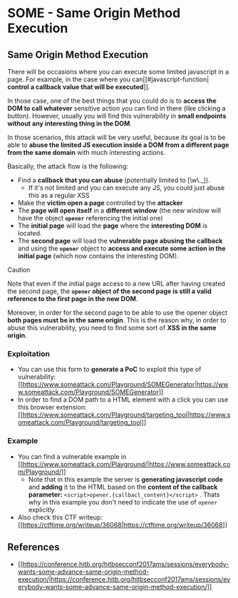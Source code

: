 # SOME - Same Origin Method Execution


## Same Origin Method Execution

There will be occasions where you can execute some limited javascript in a page. For example, in the case where you can[[#javascript-function| **control a callback value that will be executed**]].

In those case, one of the best things that you could do is to **access the DOM to call whatever** sensitive action you can find in there (like clicking a button). However, usually you will find this vulnerability in **small endpoints without any interesting thing in the DOM**.

In those scenarios, this attack will be very useful, because its goal is to be able to **abuse the limited JS execution inside a DOM from a different page from the same domain** with much interesting actions.

Basically, the attack flow is the following:

- Find a **callback that you can abuse** (potentially limited to \[\w\\.\_]).
  - If it's not limited and you can execute any JS, you could just abuse this as a regular XSS
- Make the **victim open a page** controlled by the **attacker**
- The **page will open itself** in a **different window** (the new window will have the object **`opener`** referencing the initial one)
- The **initial page** will load the **page** where the **interesting DOM** is located.
- The **second page** will load the **vulnerable page abusing the callback** and using the **`opener`** object to **access and execute some action in the initial page** (which now contains the interesting DOM).

> [!CAUTION]
> Note that even if the initial page access to a new URL after having created the second page, the **`opener` object of the second page is still a valid reference to the first page in the new DOM**.
>
> Moreover, in order for the second page to be able to use the opener object **both pages must be in the same origin**. This is the reason why, in order to abuse this vulnerability, you need to find some sort of **XSS in the same origin**.

### Exploitation

- You can use this form to **generate a PoC** to exploit this type of vulnerability: [[https://www.someattack.com/Playground/SOMEGenerator|https://www.someattack.com/Playground/SOMEGenerator]]
- In order to find a DOM path to a HTML element with a click you can use this browser extension: [[https://www.someattack.com/Playground/targeting_tool|https://www.someattack.com/Playground/targeting_tool]]

### Example

- You can find a vulnerable example in [[https://www.someattack.com/Playground/|https://www.someattack.com/Playground/]]
  - Note that in this example the server is **generating javascript code** and **adding** it to the HTML based on the **content of the callback parameter:** `<script>opener.{callbacl_content}</script>` . Thats why in this example you don't need to indicate the use of `opener` explicitly.
- Also check this CTF writeup: [[https://ctftime.org/writeup/36068|https://ctftime.org/writeup/36068]]

## References

- [[https://conference.hitb.org/hitbsecconf2017ams/sessions/everybody-wants-some-advance-same-origin-method-execution/|https://conference.hitb.org/hitbsecconf2017ams/sessions/everybody-wants-some-advance-same-origin-method-execution/]]



